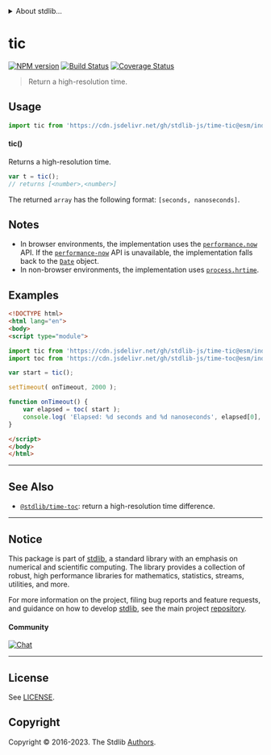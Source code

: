 <!--

@license Apache-2.0

Copyright (c) 2018 The Stdlib Authors.

Licensed under the Apache License, Version 2.0 (the "License");
you may not use this file except in compliance with the License.
You may obtain a copy of the License at

   http://www.apache.org/licenses/LICENSE-2.0

Unless required by applicable law or agreed to in writing, software
distributed under the License is distributed on an "AS IS" BASIS,
WITHOUT WARRANTIES OR CONDITIONS OF ANY KIND, either express or implied.
See the License for the specific language governing permissions and
limitations under the License.

-->


<details>
  <summary>
    About stdlib...
  </summary>
  <p>We believe in a future in which the web is a preferred environment for numerical computation. To help realize this future, we've built stdlib. stdlib is a standard library, with an emphasis on numerical and scientific computation, written in JavaScript (and C) for execution in browsers and in Node.js.</p>
  <p>The library is fully decomposable, being architected in such a way that you can swap out and mix and match APIs and functionality to cater to your exact preferences and use cases.</p>
  <p>When you use stdlib, you can be absolutely certain that you are using the most thorough, rigorous, well-written, studied, documented, tested, measured, and high-quality code out there.</p>
  <p>To join us in bringing numerical computing to the web, get started by checking us out on <a href="https://github.com/stdlib-js/stdlib">GitHub</a>, and please consider <a href="https://opencollective.com/stdlib">financially supporting stdlib</a>. We greatly appreciate your continued support!</p>
</details>

# tic

[![NPM version][npm-image]][npm-url] [![Build Status][test-image]][test-url] [![Coverage Status][coverage-image]][coverage-url] <!-- [![dependencies][dependencies-image]][dependencies-url] -->

> Return a high-resolution time.



<section class="usage">

## Usage

```javascript
import tic from 'https://cdn.jsdelivr.net/gh/stdlib-js/time-tic@esm/index.mjs';
```

#### tic()

Returns a high-resolution time.

```javascript
var t = tic();
// returns [<number>,<number>]
```

The returned `array` has the following format: `[seconds, nanoseconds]`.

</section>

<!-- /.usage -->

<secton class="notes">

## Notes

-   In browser environments, the implementation uses the [`performance.now`][performance-now] API. If the [`performance-now`][performance-now] API is unavailable, the implementation falls back to the [`Date`][date] object.
-   In non-browser environments, the implementation uses [`process.hrtime`][process-hrtime].

</section>

<!-- /.notes -->

<section class="examples">

## Examples

<!-- eslint no-undef: "error" -->

```html
<!DOCTYPE html>
<html lang="en">
<body>
<script type="module">

import tic from 'https://cdn.jsdelivr.net/gh/stdlib-js/time-tic@esm/index.mjs';
import toc from 'https://cdn.jsdelivr.net/gh/stdlib-js/time-toc@esm/index.mjs';

var start = tic();

setTimeout( onTimeout, 2000 );

function onTimeout() {
    var elapsed = toc( start );
    console.log( 'Elapsed: %d seconds and %d nanoseconds', elapsed[0], elapsed[1] );
}

</script>
</body>
</html>
```

</section>

<!-- /.examples -->

<!-- Section for related `stdlib` packages. Do not manually edit this section, as it is automatically populated. -->

<section class="related">

* * *

## See Also

-   <span class="package-name">[`@stdlib/time-toc`][@stdlib/time/toc]</span><span class="delimiter">: </span><span class="description">return a high-resolution time difference.</span>

</section>

<!-- /.related -->

<!-- Section for all links. Make sure to keep an empty line after the `section` element and another before the `/section` close. -->


<section class="main-repo" >

* * *

## Notice

This package is part of [stdlib][stdlib], a standard library with an emphasis on numerical and scientific computing. The library provides a collection of robust, high performance libraries for mathematics, statistics, streams, utilities, and more.

For more information on the project, filing bug reports and feature requests, and guidance on how to develop [stdlib][stdlib], see the main project [repository][stdlib].

#### Community

[![Chat][chat-image]][chat-url]

---

## License

See [LICENSE][stdlib-license].


## Copyright

Copyright &copy; 2016-2023. The Stdlib [Authors][stdlib-authors].

</section>

<!-- /.stdlib -->

<!-- Section for all links. Make sure to keep an empty line after the `section` element and another before the `/section` close. -->

<section class="links">

[npm-image]: http://img.shields.io/npm/v/@stdlib/time-tic.svg
[npm-url]: https://npmjs.org/package/@stdlib/time-tic

[test-image]: https://github.com/stdlib-js/time-tic/actions/workflows/test.yml/badge.svg?branch=v0.1.0
[test-url]: https://github.com/stdlib-js/time-tic/actions/workflows/test.yml?query=branch:v0.1.0

[coverage-image]: https://img.shields.io/codecov/c/github/stdlib-js/time-tic/main.svg
[coverage-url]: https://codecov.io/github/stdlib-js/time-tic?branch=main

<!--

[dependencies-image]: https://img.shields.io/david/stdlib-js/time-tic.svg
[dependencies-url]: https://david-dm.org/stdlib-js/time-tic/main

-->

[chat-image]: https://img.shields.io/gitter/room/stdlib-js/stdlib.svg
[chat-url]: https://app.gitter.im/#/room/#stdlib-js_stdlib:gitter.im

[stdlib]: https://github.com/stdlib-js/stdlib

[stdlib-authors]: https://github.com/stdlib-js/stdlib/graphs/contributors

[umd]: https://github.com/umdjs/umd
[es-module]: https://developer.mozilla.org/en-US/docs/Web/JavaScript/Guide/Modules

[deno-url]: https://github.com/stdlib-js/time-tic/tree/deno
[umd-url]: https://github.com/stdlib-js/time-tic/tree/umd
[esm-url]: https://github.com/stdlib-js/time-tic/tree/esm
[branches-url]: https://github.com/stdlib-js/time-tic/blob/main/branches.md

[stdlib-license]: https://raw.githubusercontent.com/stdlib-js/time-tic/main/LICENSE

[performance-now]: https://developer.mozilla.org/en-US/docs/Web/API/Performance/now

[date]: https://developer.mozilla.org/en-US/docs/Web/JavaScript/Reference/Global_Objects/Date/now

[process-hrtime]: https://nodejs.org/api/process.html#process_process_hrtime_time

<!-- <related-links> -->

[@stdlib/time/toc]: https://github.com/stdlib-js/time-toc/tree/esm

<!-- </related-links> -->

</section>

<!-- /.links -->
